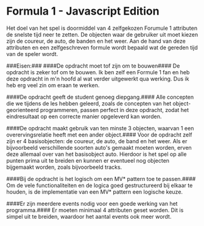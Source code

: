Formula 1 - Javascript Edition
==============================

Het doel van het spel is doormiddel van 4 zelfgekozen Forumule 1 attributen de snelste tijd neer te zetten. De objecten waar de gebruiker uit moet kiezen zijn de coureur, de auto, de banden en het weer. Aan de hand van deze attributen en een zelfgeschreven formule wordt bepaald wat de gereden tijd van de speler wordt.

###Eisen:###
####De opdracht moet tof zijn om te bouwen####
De opdracht is zeker tof om te bouwen. Ik ben zelf een Formule 1 fan en heb deze opdracht in m'n hoofd al wat verder uitgewerkt qua werking. Dus ik heb erg veel zin om eraan te werken.

####De opdracht geeft de student genoeg diepgang.####
Alle concepten die we tijdens de les hebben geleerd, zoals de concepten van het object-georienteerd programmeren, passen perfect in deze opdracht, zodat het eindresultaat op een correcte manier opgeleverd kan worden.

####De opdracht maakt gebruik van ten minste 3 objecten, waarvan 1 een overervingsrelatie heeft met een ander object.####
Voor de opdracht zelf zijn er 4 basisobjecten: de coureur, de auto, de band en het weer. Als er bijvoorbeeld verschillende soorten auto's gemaakt moeten worden, erven deze allemaal over van het basisobject auto. Hierdoor is het spel op alle punten prima uit te breiden en kunnen er eventueel nog objecten bijgemaakt worden, zoals bijvoorbeeld tracks.

####Bij de opdracht is het logisch om een MV* pattern toe te passen.####
Om de vele functionaliteiten en de logica goed gestructureerd bij elkaar te houden, is de implementatie van een MV* pattern een logische keuze.

####Er zijn meerdere events nodig voor een goede werking van het programma.####
Er moeten minimaal 4 attributen geset worden. Dit is simpel uit te breiden, waardoor het aantal events ook meer wordt.



